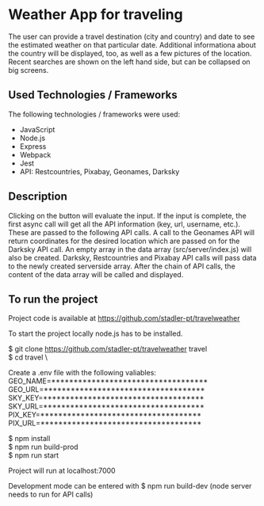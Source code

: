 # Weather App for traveling

The user can provide a travel destination (city and country) and date to see the estimated weather on that particular date. Additional informationa about the country will be displayed, too, as well as a few pictures of the location. Recent searches are shown on the left hand side, but can be collapsed on big screens.

## Used Technologies / Frameworks

The following technologies / frameworks were used:

- JavaScript
- Node.js
- Express
- Webpack
- Jest
- API: Restcountries, Pixabay, Geonames, Darksky

## Description

Clicking on the button will evaluate the input. If the input is complete, the first async call will get all the API information (key, url, username, etc.). These are passed to the following API calls. A call to the Geonames API will return coordinates for the desired location which are passed on for the Darksky API call. An empty array in the data array (src/server/index.js) will also be created. Darksky, Restcountries and Pixabay API calls will pass data to the newly created serverside array.
After the chain of API calls, the content of the data array will be called and displayed.

## To run the project

Project code is available at https://github.com/stadler-pt/travelweather

To start the project locally node.js has to be installed.

$ git clone https://github.com/stadler-pt/travelweather travel      \
$ cd travel   \

Create a .env file with the following valiables:
GEO_NAME=***********************************
GEO_URL=************************************
SKY_KEY=************************************
SKY_URL=************************************
PIX_KEY=************************************
PIX_URL=************************************

$ npm install   \
$ npm run build-prod    \
$ npm run start

Project will run at localhost:7000

Development mode can be entered with
$ npm run build-dev
(node server needs to run for API calls)

